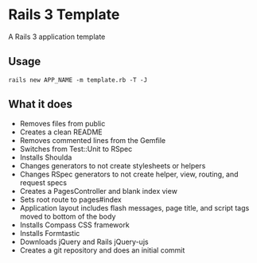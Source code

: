 # Rails 3 Template

A Rails 3 application template

## Usage

`rails new APP_NAME -m template.rb -T -J`

## What it does
* Removes files from public
* Creates a clean README
* Removes commented lines from the Gemfile
* Switches from Test::Unit to RSpec
* Installs Shoulda
* Changes generators to not create stylesheets or helpers
* Changes RSpec generators to not create helper, view, routing, and request specs 
* Creates a PagesController and blank index view
* Sets root route to pages#index
* Application layout includes flash messages, page title, and script tags moved to bottom of the body
* Installs Compass CSS framework
* Installs Formtastic
* Downloads jQuery and Rails jQuery-ujs
* Creates a git repository and does an initial commit
